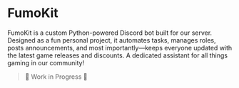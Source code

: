 # FumoKit
FumoKit is a custom Python-powered Discord bot built for our server. Designed as a fun personal project, it automates tasks, manages roles, posts announcements, and most importantly—keeps everyone updated with the latest game releases and discounts. A dedicated assistant for all things gaming in our community!
> 🚧 Work in Progress 🚧
